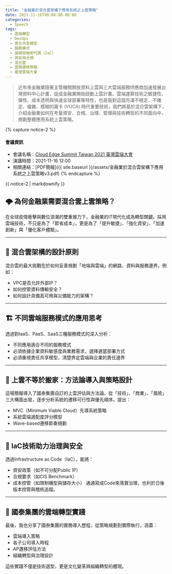 ```yaml
---
title: "金融業於混合雲架構下應用系統之上雲策略"
date: 2021-11-16T00:00:00-00:00
categories:
  - Speech
tags:
  - 雲端轉型
  - DevOps
  - 責任共享模型
  - 服務模式
  - 基礎設施即代碼（IaC）
  - 資安與合規
  - 混合雲
  - 雲端遷移策略
  - 臺灣雲端大會
---
```


> 近年來金融業隨著主管機關開放資料上雲與三大雲端服務供應商加速發展台灣資料中心計畫，促成金融業開始啟動上雲計畫。雲端運算技術之敏捷性、彈性、成本透明與快速全球部署等特性，也是面對這個充滿不穩定、不確定、複雜、模糊的霧卡 (VUCA) 時代重要技術，我們將基於混合雲架構下，介紹金融業如何在考量資安、合規、治理、管理與技術轉型的不同面向中，規劃整體應用系統上雲策略。

{% capture notice-2 %}
#### 會議資訊

* 會議名稱：[Cloud Edge Summit Taiwan 2021 臺灣雲端大會](https://cloudsummit.ithome.com.tw/2021/session-page/18)
* 演講時間：2021-11-16 12:00 
* 相關連結：[PDF簡報]({{ site.baseurl }}/assets/金融業於混合雲架構下應用系統之上雲策略v3.pdf)
  {% endcapture %}

<div class="notice">{{ notice-2 | markdownify }}</div>



## 🌩️ 為何金融業需要混合雲上雲策略？

在全球疫情衝擊與數位浪潮的雙重推力下，金融業的IT現代化成為轉型關鍵。採用雲端技術，不只是為了「節省成本」，更是為了「提升敏捷」、「強化資安」、「加速創新」與「優化客戶體驗」。

------

## 📌 混合雲架構的設計原則

混合雲的最大挑戰在於如何妥善規劃「地端與雲端」的網路、資料與服務邊界，例如：

- VPC是否允許外部IP？
- 如何控管資料傳輸安全？
- 如何設計具備高可用與災備能力的架構？

------

## 🏗️ 不同雲端服務模式的應用思考

透過對IaaS、PaaS、SaaS三種服務模式的深入分析：

- 不同應用適合不同的服務模式
- 必須依據企業資料敏感度與業務需求，選擇適當部署方式
- 必須重視責任共享模型，清楚界定雲端與企業的責任邊界

------

## 🧠 上雲不等於搬家：方法論導入與策略設計

這場簡報導入了國泰集團自訂的上雲評估與方法論，從「技術」、「商業」、「風險」三大構面出發，逐步分析系統的遷移可行性與優先順序。提出：

- MVC（Minimum Viable Cloud）先導系統策略
- 系統雲端適配度評分模型
- Wave-based遷移節奏規劃

------

## 🧰 IaC技術助力治理與安全

透過Infrastructure as Code（IaC），能將：

- 資安政策（如不可分配Public IP）
- 合規要求（如CIS Benchmark）
- 成本控管（如限制機型與儲存大小） 通通寫成Code來落實治理，也利於日後版本控管與稽核追蹤。

------

## 🚀 國泰集團的雲端轉型實踐

最後，我也分享了國泰集團的實務導入歷程，從策略規劃到實際執行，涵蓋：

- 雲端導入策略
- 各子公司導入時程
- AP遷移評估方法
- 組織轉型與治理設計

這些實踐不僅是技術選型，更是文化變革與組織轉型的體現。
